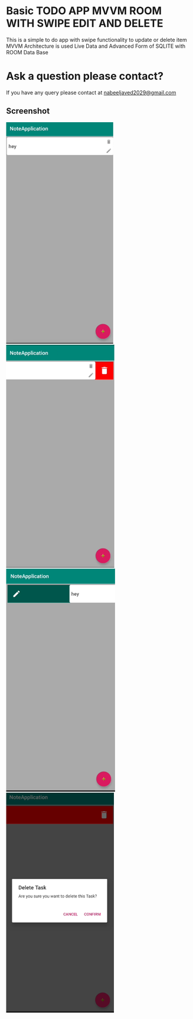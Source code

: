 # Basic TODO APP MVVM ROOM WITH SWIPE EDIT AND DELETE
This is a simple to do app with swipe functionality to update or delete item 
MVVM Architecture is used Live Data and Advanced Form of SQLITE with ROOM Data Base

# Ask a question please contact?

If you have any query please contact at nabeeljaved2029@gmail.com

## Screenshot

![Android Code](/screenshots/main.png)
![Android Code](/screenshots/delete.png)
![Android Code](/screenshots/edit.png)
![Android Code](/screenshots/confirmdelete.png)
